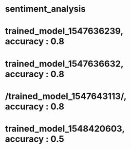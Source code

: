 # sentiment_analysis

# trained_model_1547636239, accuracy : 0.8
# trained_model_1547636632, accuracy : 0.8
# /trained_model_1547643113/, accuracy : 0.8

# trained_model_1548420603, accuracy : 0.5

